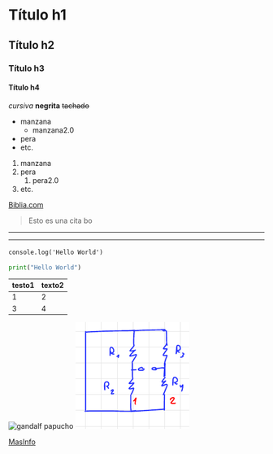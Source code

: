 <!--Texto de Comentario-->
<!--Ctrl+Shift+P y seleccionar preview Markdown para ver resultados-->
# Título h1
## Título h2
### Título h3
#### Título h4
<!--Cambia de tamaños con el número de hastags, importante poner espacios-->
<!--Aqeí abajo, donde asteriscos puede ser "_"-->
*cursiva* **negrita** ~~tachado~~
<!--lista desordenada-->
* manzana
    * manzana2.0
* pera
* etc.
<!--lista ordenada--->
1. manzana
2. pera
    1. pera2.0
3. etc.
<!--para links-->
[Biblia.com](https://es.pornhub.com "Esto es sagrado")
>Esto es una cita
>bo
___
---
<!--para poner codigo tal cual, usar comillas hacia izq-->
`console.log('Hello World')`
<!--Para un bloque de código usar triple comilla-->
```python
print("Hello World")
```
<!--Tablas, antes de "|" tabular-->
|testo1 |texto2 |
|-------|-------|
|1      |2      |
|3      |4      |

![gandalf papucho](https://i.etsystatic.com/39022036/r/il/4be567/4405227053/il_fullxfull.4405227053_i3bk.jpg "Gandalf me pone cachondo")
![ResistenciasCarloh](ResTeorica.png "Carlos puto amo")

[MasInfo](https://github.com/adam-p/markdown-here/wiki/Markdown-Here-Cheatsheet)

